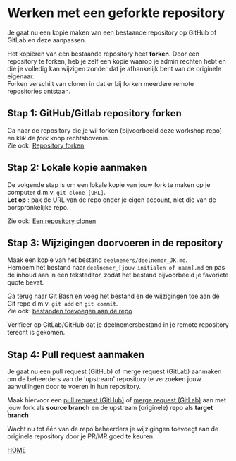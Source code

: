 # Werken met een geforkte repository

Je gaat nu een kopie maken van een bestaande repository op GitHub of GitLab en deze aanpassen.    

Het kopiëren van een bestaande repository heet **forken**. Door een repository te forken, heb je zelf een kopie waarop je
admin rechten hebt en die je volledig kan wijzigen zonder dat je afhankelijk bent van de originele eigenaar.    
Forken verschilt van clonen in dat er bij forken meerdere remote repositories ontstaan.

## Stap 1: GitHub/Gitlab repository forken

Ga naar de repository die je wil forken (bijvoorbeeld deze workshop repo) en klik de *fork* knop rechtsbovenin.      
Zie ook: [Repository forken](git_commando_instructions/fork-repository.md)
   
   
## Stap 2: Lokale kopie aanmaken

De volgende stap is om een lokale kopie van jouw fork te maken op je computer d.m.v. `git clone [URL]`.   
**Let op** :
pak de URL van de repo onder je eigen account, niet die van de oorspronkelijke repo.

Zie ook: [Een repository clonen](git_commando_instructions/git-clone-repository.md)


## Stap 3: Wijzigingen doorvoeren in de repository

Maak een kopie van het bestand `deelnemers/deelnemer_JK.md`.    
Hernoem het bestand naar `deelnemer_[jouw initialen of naam].md` en pas de inhoud aan in een teksteditor, zodat het 
bestand bijvoorbeeld je favoriete quote bevat.     

Ga terug naar Git Bash en voeg het bestand en de wijzigingen toe aan de Git repo d.m.v. `git add` en `git commit`.    
Zie ook: [bestanden toevoegen aan de repo](git_commando_instructions/git-add-and-commit-files.md)
 
Verifieer op GitLab/GitHub dat je deelnemersbestand in je remote repository terecht is gekomen.    


## Stap 4: Pull request aanmaken

Je gaat nu een pull request (GitHub) of merge request (GitLab) aanmaken om de beheerders van de 'upstream' repository te 
verzoeken jouw aanvullingen door te voeren in hun repository.    
   
Maak hiervoor een [pull request (GitHub)](git_commando_instructions/github-pull-request.md) of 
[merge request (GitLab)](git_commando_instructions/gitlab-pull-request.md) aan met jouw fork als **source branch** en de upstream (originele)
repo als **target branch**
   

Wacht nu tot één van de repo beheerders je wijzigingen toevoegt aan de originele repository door je PR/MR goed te keuren.    


[HOME](./README.md)
